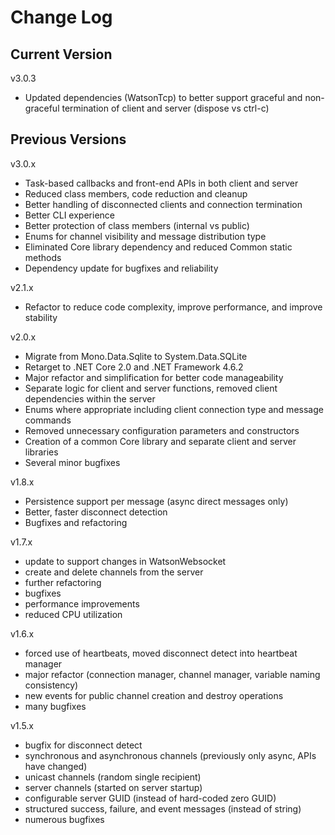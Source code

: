 # Change Log

## Current Version

v3.0.3

- Updated dependencies (WatsonTcp) to better support graceful and non-graceful termination of client and server (dispose vs ctrl-c)

## Previous Versions

v3.0.x

- Task-based callbacks and front-end APIs in both client and server
- Reduced class members, code reduction and cleanup
- Better handling of disconnected clients and connection termination
- Better CLI experience
- Better protection of class members (internal vs public)
- Enums for channel visibility and message distribution type
- Eliminated Core library dependency and reduced Common static methods
- Dependency update for bugfixes and reliability
 
v2.1.x

- Refactor to reduce code complexity, improve performance, and improve stability

v2.0.x

- Migrate from Mono.Data.Sqlite to System.Data.SQLite
- Retarget to .NET Core 2.0 and .NET Framework 4.6.2
- Major refactor and simplification for better code manageability
- Separate logic for client and server functions, removed client dependencies within the server
- Enums where appropriate including client connection type and message commands
- Removed unnecessary configuration parameters and constructors
- Creation of a common Core library and separate client and server libraries
- Several minor bugfixes

v1.8.x

- Persistence support per message (async direct messages only)
- Better, faster disconnect detection
- Bugfixes and refactoring

v1.7.x

- update to support changes in WatsonWebsocket
- create and delete channels from the server
- further refactoring
- bugfixes
- performance improvements
- reduced CPU utilization

v1.6.x

- forced use of heartbeats, moved disconnect detect into heartbeat manager
- major refactor (connection manager, channel manager, variable naming consistency) 
- new events for public channel creation and destroy operations 
- many bugfixes

v1.5.x

- bugfix for disconnect detect
- synchronous and asynchronous channels (previously only async, APIs have changed)
- unicast channels (random single recipient)
- server channels (started on server startup)
- configurable server GUID (instead of hard-coded zero GUID)
- structured success, failure, and event messages (instead of string)
- numerous bugfixes